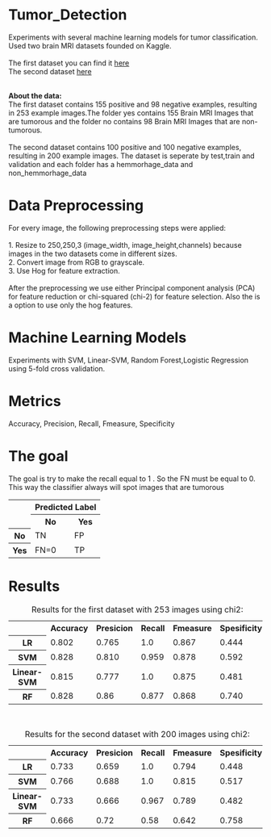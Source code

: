 # Tumor_Detection
Experiments with several machine learning models for tumor classification.
<br>Used two brain MRI datasets founded on Kaggle.
<br>
<br>The first dataset you can find it <a href="https://www.kaggle.com/navoneel/brain-mri-images-for-brain-tumor-detection">here</a>
<br>The second dataset <a href="https://www.kaggle.com/simeondee/brain-tumor-images-dataset">here</a>

<br><b>About the data:</b>
<br>The first dataset contains 155 positive and 98 negative examples, resulting in 253 example images.The folder yes contains 155 Brain MRI Images that are tumorous and the folder no contains 98 Brain MRI Images that are non-tumorous.
<br>
<br>The second dataset contains 100 positive and 100 negative examples, resulting in 200 example images. The dataset is seperate by test,train and validation and each folder has a hemmorhage_data and non_hemmorhage_data 

# Data Preprocessing
For every image, the following preprocessing steps were applied:
<br>
<br>1. Resize to 250,250,3 (image_width, image_height,channels) because images in the two datasets come in different sizes.
<br>2. Convert image from RGB to grayscale.
<br>3. Use Hog for feature extraction.
<br>
<br>After the preprocessing we use either Principal component analysis (PCA) for feature reduction or chi-squared (chi-2) for feature selection. Also the is a option to use only the hog features.

# Machine Learning Models
Experiments with SVM, Linear-SVM, Random Forest,Logistic Regression using  5-fold cross validation. 

# Metrics
Accuracy, Precision, Recall, Fmeasure, Specificity
# The goal
The goal is try to make the recall equal to 1 . So the FN must be equal to 0. This way the classifier always will spot images that are tumorous

<table>
  <col>
  <colgroup span="2"></colgroup>
  <colgroup span="2"></colgroup>
  <tr>
    <td rowspan="2"></td>
    <th colspan="2" scope="colgroup">Predicted Label</th>
  </tr>
  <tr>
    <th scope="col">No</th>
    <th scope="col">Yes</th>
  </tr>
  <tr>
    <th scope="row">No</th>
    <td>TN</td>
    <td>FP</td>
  </tr>
  <tr>
    <th scope="row">Yes</th>
    <td>FN=0</td>
    <td>TP</td>
  </tr>
</table>

# Results
<table>
  <caption>Results for the first dataset with 253 images using chi2:</caption>
  <tr>
    <td></td>
    <th scope="col">Accuracy</th>
    <th scope="col">Presicion</th>
    <th scope="col">Recall</th>
    <th scope="col">Fmeasure</th>
    <th scope="col">Spesificity</th>
  </tr>
  <tr>
    <th scope="row">LR</th>
    <td>0.802</td>
    <td>0.765</td>
    <td>1.0</td>
    <td>0.867</td>
    <td>0.444</td>
  </tr>
  <tr>
    <th scope="row">SVM</th>
    <td>0.828</td>
    <td>0.810</td>
    <td>0.959</td>
    <td>0.878</td>
    <td>0.592</td>
  </tr>
  <tr>
    <th scope="row">Linear-SVM</th>
    <td>0.815</td>
    <td>0.777</td>
    <td>1.0</td>
    <td>0.875</td>
    <td>0.481</td>
  </tr>
   <tr>
    <th scope="row">RF</th>
    <td>0.828</td>
    <td>0.86</td>
    <td>0.877</td>
    <td>0.868</td>
    <td>0.740</td>
  </tr>
  
</table>
<br>
<table>
  <caption>Results for the second dataset with 200 images using chi2:</caption>
  <tr>
    <td></td>
    <th scope="col">Accuracy</th>
    <th scope="col">Presicion</th>
    <th scope="col">Recall</th>
    <th scope="col">Fmeasure</th>
    <th scope="col">Spesificity</th>
  </tr>
  <tr>
    <th scope="row">LR</th>
    <td>0.733</td>
    <td>0.659</td>
    <td>1.0</td>
    <td>0.794</td>
    <td>0.448</td>
  </tr>
  <tr>
    <th scope="row">SVM</th>
    <td>0.766</td>
    <td>0.688</td>
    <td>1.0</td>
    <td>0.815</td>
    <td>0.517</td>
  </tr>
  <tr>
    <th scope="row">Linear-SVM</th>
    <td>0.733</td>
    <td>0.666</td>
    <td>0.967</td>
    <td>0.789</td>
    <td>0.482</td>
  </tr>
   <tr>
    <th scope="row">RF</th>
    <td>0.666</td>
    <td>0.72</td>
    <td>0.58</td>
    <td>0.642</td>
    <td>0.758</td>
  </tr>
  
</table>
